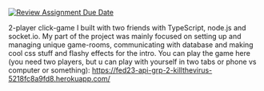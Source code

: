 [![Review Assignment Due Date](https://classroom.github.com/assets/deadline-readme-button-24ddc0f5d75046c5622901739e7c5dd533143b0c8e959d652212380cedb1ea36.svg)](https://classroom.github.com/a/5dKQYkCW)

2-player click-game I built with two friends with TypeScript, node.js and socket.io. My part of the project was mainly focused on setting up and managing unique game-rooms, communicating with database and making cool css stuff and flashy effects for the intro. You can play the game here (you need two players, but u can play with yourself in two tabs or phone vs computer or something):
https://fed23-api-grp-2-killthevirus-5218fc8a9fd8.herokuapp.com/
